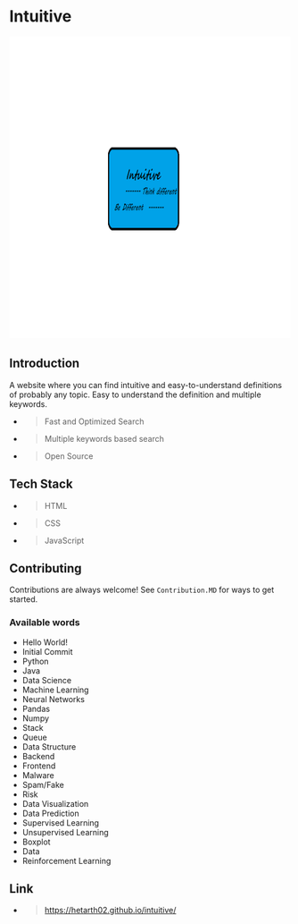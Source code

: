# Intuitive  
<img src="./logo.png" alt="Logo" width="900" height="540"/>


## Introduction
A website where you can find intuitive and easy-to-understand definitions of probably any topic.
Easy to understand the definition and multiple keywords.

- > Fast and Optimized Search
- > Multiple keywords based search
- > Open Source

## Tech Stack

- > HTML
- > CSS
- > JavaScript

## Contributing

Contributions are always welcome!
See `Contribution.MD` for ways to get started.

### Available words
- Hello World!
- Initial Commit
- Python
- Java
- Data Science
- Machine Learning
- Neural Networks
- Pandas
- Numpy
- Stack
- Queue
- Data Structure
- Backend
- Frontend
- Malware
- Spam/Fake
- Risk
- Data Visualization
- Data Prediction
- Supervised Learning
- Unsupervised Learning
- Boxplot
- Data
- Reinforcement Learning

## Link
- > https://hetarth02.github.io/intuitive/
